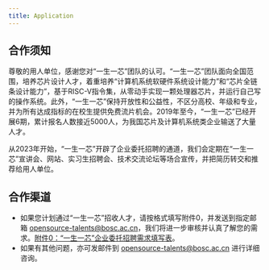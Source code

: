 ```yaml
---
title: Application
---
```


## 合作须知

尊敬的用人单位，感谢您对“一生一芯”团队的认可。“一生一芯”团队面向全国范围，培养芯片设计人才，着重培养“计算机系统软硬件系统设计能力”和“芯片全链条设计能力”，基于RISC-V指令集，从零动手实现一颗处理器芯片，并运行自己写的操作系统。此外，“一生一芯”保持开放性和公益性，不区分高校、年级和专业，并为所有达成指标的在校生提供免费流片机会。2019年至今，“一生一芯”已经开展6期，累计报名人数接近5000人，为我国芯片及计算机系统类企业输送了大量人才。

从2023年开始，“一生一芯”开辟了企业委托招聘的通道，我们会定期在“一生一芯”宣讲会、网站、实习生招聘会、技术交流论坛等场合宣传，并把简历转交和推荐给用人单位。

## 合作渠道

- 如果您计划通过“一生一芯”招收人才，请按格式填写附件0，并发送到指定邮箱 opensource-talents@bosc.ac.cn，我们将进一步审核并认真了解您的需求。[附件0：“一生一芯”企业委托招聘需求填写表](/res/files/附件0：“一生一芯”企业委托招聘需求填写表.xlsx)。
- 如果有其他问题，亦可发邮件到 opensource-talents@bosc.ac.cn 进行详细咨询。
